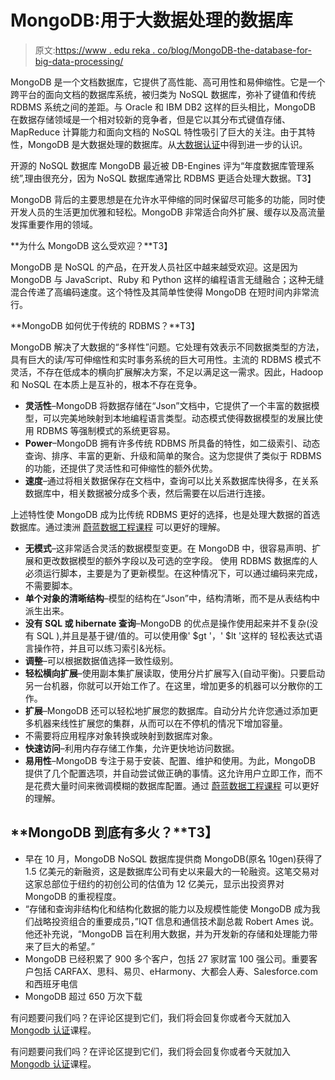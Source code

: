 # MongoDB:用于大数据处理的数据库

> 原文:[https://www . edu reka . co/blog/MongoDB-the-database-for-big-data-processing/](https://www.edureka.co/blog/mongodb-the-database-for-big-data-processing/)

MongoDB 是一个文档数据库，它提供了高性能、高可用性和易伸缩性。它是一个跨平台的面向文档的数据库系统，被归类为 NoSQL 数据库，弥补了键值和传统 RDBMS 系统之间的差距。与 Oracle 和 IBM DB2 这样的巨头相比，MongoDB 在数据存储领域是一个相对较新的竞争者，但是它以其分布式键值存储、MapReduce 计算能力和面向文档的 NoSQL 特性吸引了巨大的关注。由于其特性，MongoDB 是大数据处理的数据库。从[大数据认证](https://www.edureka.co/big-data-hadoop-training-certification)中得到进一步的认识。

开源的 NoSQL 数据库 MongoDB 最近被 DB-Engines 评为“年度数据库管理系统”,理由很充分，因为 NoSQL 数据库通常比 RDBMS 更适合处理大数据。T3】

MongoDB 背后的主要思想是在允许水平伸缩的同时保留尽可能多的功能，同时使开发人员的生活更加优雅和轻松。MongoDB 非常适合向外扩展、缓存以及高流量发挥重要作用的领域。

**为什么 MongoDB 这么受欢迎？**T3】

MongoDB 是 NoSQL 的产品，在开发人员社区中越来越受欢迎。这是因为 MongoDB 与 JavaScript、Ruby 和 Python 这样的编程语言无缝融合；这种无缝混合传递了高编码速度。这个特性及其简单性使得 MongoDB 在短时间内非常流行。

**MongoDB 如何优于传统的 RDBMS？**T3】

MongoDB 解决了大数据的“多样性”问题。它处理有效表示不同数据类型的方法，具有巨大的读/写可伸缩性和实时事务系统的巨大可用性。主流的 RDBMS 模式不灵活，不存在低成本的横向扩展解决方案，不足以满足这一需求。因此，Hadoop 和 NoSQL 在本质上是互补的，根本不存在竞争。

*   **灵活性**–MongoDB 将数据存储在“Json”文档中，它提供了一个丰富的数据模型，可以完美地映射到本地编程语言类型。动态模式使得数据模型的发展比使用 RDBMS 等强制模式的系统更容易。
*   **Power**–MongoDB 拥有许多传统 RDBMS 所具备的特性，如二级索引、动态查询、排序、丰富的更新、升级和简单的聚合。这为您提供了类似于 RDBMS 的功能，还提供了灵活性和可伸缩性的额外优势。
*   **速度**–通过将相关数据保存在文档中，查询可以比关系数据库快得多，在关系数据库中，相关数据被分成多个表，然后需要在以后进行连接。

上述特性使 MongoDB 成为比传统 RDBMS 更好的选择，也是处理大数据的首选数据库。通过澳洲 [蔚蓝数据工程课程](https://www.edureka.co/microsoft-azure-data-engineering-certification-course-australia) 可以更好的理解。

*   **无模式**–这非常适合灵活的数据模型变更。在 MongoDB 中，很容易声明、扩展和更改数据模型的额外字段以及可选的空字段。 使用 RDBMS 数据库的人必须运行脚本，主要是为了更新模型。在这种情况下，可以通过编码来完成，不需要脚本。
*   **单个对象的清晰结构**–模型的结构在“Json”中，结构清晰，而不是从表结构中派生出来。
*   **没有 SQL 或 hibernate 查询**–MongoDB 的优点是操作使用起来并不复杂(没有 SQL ),并且是基于键/值的。可以使用像' $gt '，' $lt '这样的 轻松表达式语言操作符，并且可以练习索引&光标。
*   **调整**–可以根据数据值选择一致性级别。
*   **轻松横向扩展**–使用副本集扩展读取，使用分片扩展写入(自动平衡)。只要启动另一台机器，你就可以开始工作了。在这里，增加更多的机器可以分散你的工作。
*   **扩展**–MongoDB 还可以轻松地扩展您的数据库。自动分片允许您通过添加更多机器来线性扩展您的集群，从而可以在不停机的情况下增加容量。
*   不需要将应用程序对象转换或映射到数据库对象。
*   **快速访问**–利用内存存储工作集，允许更快地访问数据。
*   **易用性**–MongoDB 专注于易于安装、配置、维护和使用。为此，MongoDB 提供了几个配置选项，并自动尝试做正确的事情。这允许用户立即工作，而不是花费大量时间来微调模糊的数据库配置。通过 [蔚蓝数据工程课程](https://www.edureka.co/microsoft-azure-data-engineering-certification-course) 可以更好的理解。

## **MongoDB 到底有多火？**T3】

*   早在 10 月，MongoDB NoSQL 数据库提供商 MongoDB(原名 10gen)获得了 1.5 亿美元的新融资，这是数据库公司有史以来最大的一轮融资。这笔交易对这家总部位于纽约的初创公司的估值为 12 亿美元，显示出投资界对 MongoDB 的重视程度。
*   “存储和查询非结构化和结构化数据的能力以及规模性能使 MongoDB 成为我们战略投资组合的重要成员，”IQT 信息和通信技术副总裁 Robert Ames 说。他还补充说，“MongoDB 旨在利用大数据，并为开发新的存储和处理能力带来了巨大的希望。”
*   MongoDB 已经积累了 900 多个客户，包括 27 家财富 100 强公司。重要客户包括 CARFAX、思科、易贝、eHarmony、大都会人寿、Salesforce.com 和西班牙电信
*   MongoDB 超过 650 万次下载

有问题要问我们吗？在评论区提到它们，我们将会回复你或者今天就加入 [Mongodb 认证](https://www.edureka.co/mongodb-certification-training)课程。

有问题要问我们吗？在评论区提到它们，我们将会回复你或者今天就加入 [Mongodb 认证](https://www.edureka.co/mongodb-certification-training)课程。